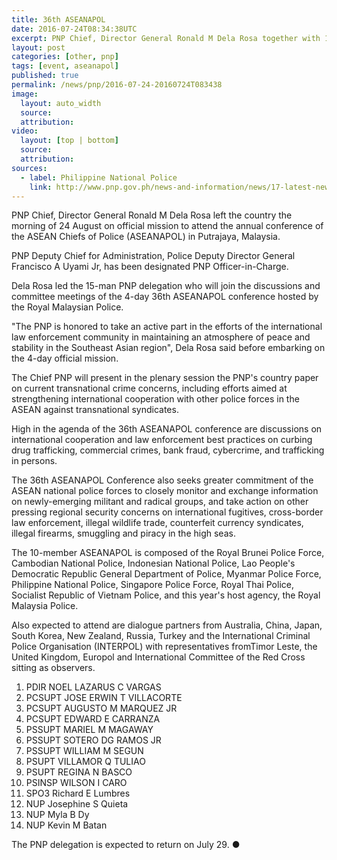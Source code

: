 ```yaml
---
title: 36th ASEANAPOL
date: 2016-07-24T08:34:38UTC
excerpt: PNP Chief, Director General Ronald M Dela Rosa together with 14 PNP officers went to attend the four-day annual conference of the ASEAN Chiefs of Police (ASEANAPOL) in Putrajaya, Malaysia.
layout: post
categories: [other, pnp]
tags: [event, aseanapol]
published: true
permalink: /news/pnp/2016-07-24-20160724T083438
image:
  layout: auto_width
  source: 
  attribution: 
video:
  layout: [top | bottom]
  source: 
  attribution: 
sources:
  - label: Philippine National Police
    link: http://www.pnp.gov.ph/news-and-information/news/17-latest-news/305-dela-rosa-leads-pnp-delegation-to-asean-police-confabhttp://www.pnp.gov.ph/news-and-information/news/17-latest-news/305-dela-rosa-leads-pnp-delegation-to-asean-police-confab
---
```


PNP Chief, Director General Ronald M Dela Rosa left the country the morning of 24 August on official mission to attend the annual conference of the ASEAN Chiefs of Police (ASEANAPOL) in Putrajaya, Malaysia.

PNP Deputy Chief for Administration, Police Deputy Director General Francisco A Uyami Jr, has been designated PNP Officer-in-Charge. 

Dela Rosa led the 15-man PNP delegation who will join the discussions and committee meetings of the 4-day 36th ASEANAPOL conference hosted by the Royal Malaysian Police.

"The PNP is honored to take an active part in the efforts of the international law enforcement community in maintaining an atmosphere of peace and stability in the Southeast Asian region", Dela Rosa said before embarking on the 4-day official mission.

The Chief PNP will present in the plenary session the PNP's country paper on current transnational crime concerns, including efforts aimed at strengthening international cooperation with other police forces in the ASEAN against transnational syndicates.

High in the agenda of the 36th ASEANAPOL conference are discussions on international cooperation and law enforcement best practices on curbing drug trafficking, commercial crimes, bank fraud, cybercrime, and trafficking in persons.

The 36th ASEANAPOL Conference also seeks greater commitment of the ASEAN national police forces to closely monitor and exchange information on newly-emerging militant and radical groups, and take action on other pressing regional security concerns on international fugitives, cross-border law enforcement, illegal wildlife trade, counterfeit currency syndicates, illegal firearms, smuggling and piracy in the high seas.

The 10-member ASEANAPOL is composed of the Royal Brunei Police Force, Cambodian National Police, Indonesian National Police, Lao People's Democratic Republic General Department of Police, Myanmar Police Force, Philippine National Police, Singapore Police Force, Royal Thai Police, Socialist Republic of Vietnam Police, and this year's host agency, the Royal Malaysia Police.

Also expected to attend are dialogue partners from Australia, China, Japan, South Korea, New Zealand, Russia, Turkey and the International Criminal Police Organisation (INTERPOL) with representatives fromTimor Leste, the United Kingdom, Europol and International Committee of the Red Cross sitting as observers.

1. PDIR NOEL LAZARUS C VARGAS
2. PCSUPT JOSE ERWIN T VILLACORTE
3. PCSUPT AUGUSTO M MARQUEZ JR
4. PCSUPT EDWARD E CARRANZA
5. PSSUPT MARIEL M MAGAWAY
6. PSSUPT SOTERO DG RAMOS JR
7. PSSUPT WILLIAM M SEGUN
8. PSUPT VILLAMOR Q TULIAO
9. PSUPT REGINA N BASCO
10. PSINSP WILSON I CARO
11. SPO3 Richard E Lumbres
12. NUP Josephine S Quieta
13. NUP Myla B Dy
14. NUP Kevin M Batan

The PNP delegation is expected to return on July 29.
&#x25cf;

